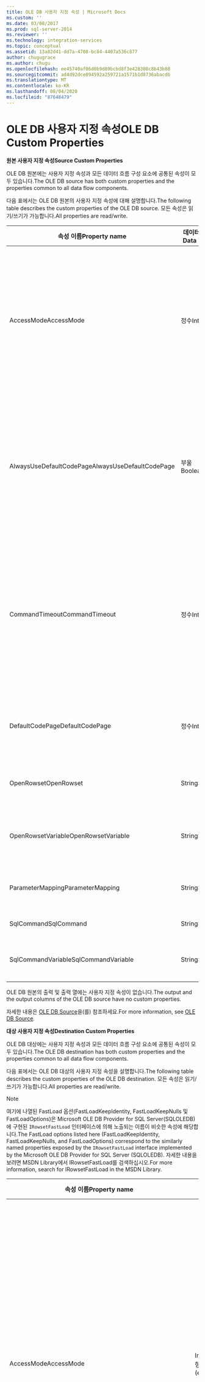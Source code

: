 ```yaml
---
title: OLE DB 사용자 지정 속성 | Microsoft Docs
ms.custom: ''
ms.date: 03/08/2017
ms.prod: sql-server-2014
ms.reviewer: ''
ms.technology: integration-services
ms.topic: conceptual
ms.assetid: 13a82d41-dd7a-4708-bc84-4407a536c877
author: chugugrace
ms.author: chugu
ms.openlocfilehash: ee45740af06d0b9d89bcbd8f3e428308c8b43b88
ms.sourcegitcommit: ad4d92dce894592a259721a1571b1d8736abacdb
ms.translationtype: MT
ms.contentlocale: ko-KR
ms.lasthandoff: 08/04/2020
ms.locfileid: "87648479"
---
```

# <a name="ole-db-custom-properties"></a><span data-ttu-id="034db-102">OLE DB 사용자 지정 속성</span><span class="sxs-lookup"><span data-stu-id="034db-102">OLE DB Custom Properties</span></span>
  <span data-ttu-id="034db-103">**원본 사용자 지정 속성**</span><span class="sxs-lookup"><span data-stu-id="034db-103">**Source Custom Properties**</span></span>  
  
 <span data-ttu-id="034db-104">OLE DB 원본에는 사용자 지정 속성과 모든 데이터 흐름 구성 요소에 공통된 속성이 모두 있습니다.</span><span class="sxs-lookup"><span data-stu-id="034db-104">The OLE DB source has both custom properties and the properties common to all data flow components.</span></span>  
  
 <span data-ttu-id="034db-105">다음 표에서는 OLE DB 원본의 사용자 지정 속성에 대해 설명합니다.</span><span class="sxs-lookup"><span data-stu-id="034db-105">The following table describes the custom properties of the OLE DB source.</span></span> <span data-ttu-id="034db-106">모든 속성은 읽기/쓰기가 가능합니다.</span><span class="sxs-lookup"><span data-stu-id="034db-106">All properties are read/write.</span></span>  
  
|<span data-ttu-id="034db-107">속성 이름</span><span class="sxs-lookup"><span data-stu-id="034db-107">Property name</span></span>|<span data-ttu-id="034db-108">데이터 형식</span><span class="sxs-lookup"><span data-stu-id="034db-108">Data Type</span></span>|<span data-ttu-id="034db-109">Description</span><span class="sxs-lookup"><span data-stu-id="034db-109">Description</span></span>|  
|-------------------|---------------|-----------------|  
|<span data-ttu-id="034db-110">AccessMode</span><span class="sxs-lookup"><span data-stu-id="034db-110">AccessMode</span></span>|<span data-ttu-id="034db-111">정수</span><span class="sxs-lookup"><span data-stu-id="034db-111">Integer</span></span>|<span data-ttu-id="034db-112">데이터베이스에 액세스하는 데 사용되는 모드입니다.</span><span class="sxs-lookup"><span data-stu-id="034db-112">The mode used to access the database.</span></span> <span data-ttu-id="034db-113">가능한 값은 **행 집합 열기**, **변수를 사용한 행 집합 열기**, 변수를 사용한 `SQL Command` **SQL 명령**입니다.</span><span class="sxs-lookup"><span data-stu-id="034db-113">The possible values are **Open Rowset**, **Open Rowset from Variable**, `SQL Command`, and **SQL Command from Variable**.</span></span> <span data-ttu-id="034db-114">기본값은 **행 집합 열기**입니다.</span><span class="sxs-lookup"><span data-stu-id="034db-114">The default value is **Open Rowset**.</span></span>|  
|<span data-ttu-id="034db-115">AlwaysUseDefaultCodePage</span><span class="sxs-lookup"><span data-stu-id="034db-115">AlwaysUseDefaultCodePage</span></span>|<span data-ttu-id="034db-116">부울</span><span class="sxs-lookup"><span data-stu-id="034db-116">Boolean</span></span>|<span data-ttu-id="034db-117">각 열에 대해 `DefaultCodePage` 속성의 값을 사용할지, 아니면 각 열의 로캘에서 코드 페이지를 파생시킬지를 나타내는 값입니다.</span><span class="sxs-lookup"><span data-stu-id="034db-117">A value that indicates whether to use the value of the `DefaultCodePage` property for each column, or to try to derive the codepage from each column's locale.</span></span> <span data-ttu-id="034db-118">이 속성의 기본값은 `False`입니다.</span><span class="sxs-lookup"><span data-stu-id="034db-118">The default value of this property is `False`.</span></span>|  
|<span data-ttu-id="034db-119">CommandTimeout</span><span class="sxs-lookup"><span data-stu-id="034db-119">CommandTimeout</span></span>|<span data-ttu-id="034db-120">정수</span><span class="sxs-lookup"><span data-stu-id="034db-120">Integer</span></span>|<span data-ttu-id="034db-121">명령이 종료되기 전의 제한 시간(초)입니다. 값 0은 제한 시간이 없음을 나타냅니다.</span><span class="sxs-lookup"><span data-stu-id="034db-121">The number of seconds before a command times out. A value of 0 indicates an infinite time-out.</span></span><br /><br /> <span data-ttu-id="034db-122">참고: 이 속성은 **OLE DB 원본 편집기**에서 사용할 수 없지만 **고급 편집기**를 사용하여 설정할 수 있습니다.</span><span class="sxs-lookup"><span data-stu-id="034db-122">Note: This property is not available in the **OLE DB Source Editor**, but can be set by using the **Advanced Editor**.</span></span>|  
|<span data-ttu-id="034db-123">DefaultCodePage</span><span class="sxs-lookup"><span data-stu-id="034db-123">DefaultCodePage</span></span>|<span data-ttu-id="034db-124">정수</span><span class="sxs-lookup"><span data-stu-id="034db-124">Integer</span></span>|<span data-ttu-id="034db-125">데이터 원본에서 코드 페이지 정보를 사용할 수 없을 경우 사용할 코드 페이지입니다.</span><span class="sxs-lookup"><span data-stu-id="034db-125">The code page to use when code page information is unavailable from the data source.</span></span>|  
|<span data-ttu-id="034db-126">OpenRowset</span><span class="sxs-lookup"><span data-stu-id="034db-126">OpenRowset</span></span>|<span data-ttu-id="034db-127">String</span><span class="sxs-lookup"><span data-stu-id="034db-127">String</span></span>|<span data-ttu-id="034db-128">행 집합을 여는 데 사용되는 데이터베이스 개체의 이름입니다.</span><span class="sxs-lookup"><span data-stu-id="034db-128">The name of the database object that is used to open a rowset.</span></span>|  
|<span data-ttu-id="034db-129">OpenRowsetVariable</span><span class="sxs-lookup"><span data-stu-id="034db-129">OpenRowsetVariable</span></span>|<span data-ttu-id="034db-130">String</span><span class="sxs-lookup"><span data-stu-id="034db-130">String</span></span>|<span data-ttu-id="034db-131">행 집합을 여는 데 사용되는 데이터베이스 개체의 이름이 포함된 변수입니다.</span><span class="sxs-lookup"><span data-stu-id="034db-131">The variable that contains the name of the database object that is used to open a rowset.</span></span>|  
|<span data-ttu-id="034db-132">ParameterMapping</span><span class="sxs-lookup"><span data-stu-id="034db-132">ParameterMapping</span></span>|<span data-ttu-id="034db-133">String</span><span class="sxs-lookup"><span data-stu-id="034db-133">String</span></span>|<span data-ttu-id="034db-134">SQL 명령의 매개 변수에서 변수로의 매핑입니다.</span><span class="sxs-lookup"><span data-stu-id="034db-134">The mapping from parameters in the SQL command to variables.</span></span>|  
|<span data-ttu-id="034db-135">SqlCommand</span><span class="sxs-lookup"><span data-stu-id="034db-135">SqlCommand</span></span>|<span data-ttu-id="034db-136">String</span><span class="sxs-lookup"><span data-stu-id="034db-136">String</span></span>|<span data-ttu-id="034db-137">실행할 SQL 명령입니다.</span><span class="sxs-lookup"><span data-stu-id="034db-137">The SQL command to be executed.</span></span>|  
|<span data-ttu-id="034db-138">SqlCommandVariable</span><span class="sxs-lookup"><span data-stu-id="034db-138">SqlCommandVariable</span></span>|<span data-ttu-id="034db-139">String</span><span class="sxs-lookup"><span data-stu-id="034db-139">String</span></span>|<span data-ttu-id="034db-140">실행할 SQL 명령이 포함된 변수입니다.</span><span class="sxs-lookup"><span data-stu-id="034db-140">The variable that contains the SQL command to be executed.</span></span>|  
  
 <span data-ttu-id="034db-141">OLE DB 원본의 출력 및 출력 열에는 사용자 지정 속성이 없습니다.</span><span class="sxs-lookup"><span data-stu-id="034db-141">The output and the output columns of the OLE DB source have no custom properties.</span></span>  
  
 <span data-ttu-id="034db-142">자세한 내용은 [OLE DB Source](ole-db-source.md)을(를) 참조하세요.</span><span class="sxs-lookup"><span data-stu-id="034db-142">For more information, see [OLE DB Source](ole-db-source.md).</span></span>  
  
 <span data-ttu-id="034db-143">**대상 사용자 지정 속성**</span><span class="sxs-lookup"><span data-stu-id="034db-143">**Destination Custom Properties**</span></span>  
  
 <span data-ttu-id="034db-144">OLE DB 대상에는 사용자 지정 속성과 모든 데이터 흐름 구성 요소에 공통된 속성이 모두 있습니다.</span><span class="sxs-lookup"><span data-stu-id="034db-144">The OLE DB destination has both custom properties and the properties common to all data flow components.</span></span>  
  
 <span data-ttu-id="034db-145">다음 표에서는 OLE DB 대상의 사용자 지정 속성을 설명합니다.</span><span class="sxs-lookup"><span data-stu-id="034db-145">The following table describes the custom properties of the OLE DB destination.</span></span> <span data-ttu-id="034db-146">모든 속성은 읽기/쓰기가 가능합니다.</span><span class="sxs-lookup"><span data-stu-id="034db-146">All properties are read/write.</span></span>  
  
> [!NOTE]  
>  <span data-ttu-id="034db-147">여기에 나열된 FastLoad 옵션(FastLoadKeepIdentity, FastLoadKeepNulls 및 FastLoadOptions)은 Microsoft OLE DB Provider for SQL Server(SQLOLEDB)에 구현된 `IRowsetFastLoad` 인터페이스에 의해 노출되는 이름이 비슷한 속성에 해당합니다.</span><span class="sxs-lookup"><span data-stu-id="034db-147">The FastLoad options listed here (FastLoadKeepIdentity, FastLoadKeepNulls, and FastLoadOptions) correspond to the similarly named properties exposed by the `IRowsetFastLoad` interface implemented by the Microsoft OLE DB Provider for SQL Server (SQLOLEDB).</span></span> <span data-ttu-id="034db-148">자세한 내용을 보려면 MSDN Library에서 IRowsetFastLoad를 검색하십시오.</span><span class="sxs-lookup"><span data-stu-id="034db-148">For more information, search for IRowsetFastLoad in the MSDN Library.</span></span>  
  
|<span data-ttu-id="034db-149">속성 이름</span><span class="sxs-lookup"><span data-stu-id="034db-149">Property name</span></span>|<span data-ttu-id="034db-150">데이터 형식</span><span class="sxs-lookup"><span data-stu-id="034db-150">Data Type</span></span>|<span data-ttu-id="034db-151">Description</span><span class="sxs-lookup"><span data-stu-id="034db-151">Description</span></span>|  
|-------------------|---------------|-----------------|  
|<span data-ttu-id="034db-152">AccessMode</span><span class="sxs-lookup"><span data-stu-id="034db-152">AccessMode</span></span>|<span data-ttu-id="034db-153">Integer(열거형)</span><span class="sxs-lookup"><span data-stu-id="034db-153">Integer (enumeration)</span></span>|<span data-ttu-id="034db-154">대상에서 해당하는 대상 데이터베이스에 액세스하는 방법을 지정하는 값입니다.</span><span class="sxs-lookup"><span data-stu-id="034db-154">A value that specifies how the destination access its destination database.</span></span><br /><br /> <span data-ttu-id="034db-155">이 속성 값은 다음 중 하나일 수 있습니다.</span><span class="sxs-lookup"><span data-stu-id="034db-155">This property can have one of the following values:</span></span><br /><br /> <span data-ttu-id="034db-156">`OpenRowset`(0): 테이블 또는 뷰의 이름을 제공 합니다.</span><span class="sxs-lookup"><span data-stu-id="034db-156">`OpenRowset` (0): You provide the name of a table or view.</span></span><br /><span data-ttu-id="034db-157">`OpenRowset from Variable`(1): 테이블 또는 뷰의 이름이 포함 된 변수의 이름을 제공 합니다.</span><span class="sxs-lookup"><span data-stu-id="034db-157">`OpenRowset from Variable` (1): You provide the name of a variable that contains the name of a table or view.</span></span><br /><span data-ttu-id="034db-158">`OpenRowset Using Fastload`(3): 테이블 또는 뷰의 이름을 제공 합니다.</span><span class="sxs-lookup"><span data-stu-id="034db-158">`OpenRowset Using Fastload` (3): You provide the name of a table or view.</span></span><br /><span data-ttu-id="034db-159">`OpenRowset Using Fastload from Variable`(4): 테이블 또는 뷰의 이름이 포함 된 변수의 이름을 제공 합니다.</span><span class="sxs-lookup"><span data-stu-id="034db-159">`OpenRowset Using Fastload from Variable` (4): You provide the name of a variable that contains the name of a table or view.</span></span><br /><span data-ttu-id="034db-160">`SQL Command`(2): SQL 문을 제공 합니다.</span><span class="sxs-lookup"><span data-stu-id="034db-160">`SQL Command` (2): You provide a SQL statement.</span></span>|  
|<span data-ttu-id="034db-161">AlwaysUseDefaultCodePage</span><span class="sxs-lookup"><span data-stu-id="034db-161">AlwaysUseDefaultCodePage</span></span>|<span data-ttu-id="034db-162">부울</span><span class="sxs-lookup"><span data-stu-id="034db-162">Boolean</span></span>|<span data-ttu-id="034db-163">각 열에 대해 `DefaultCodePage` 속성의 값을 사용할지, 아니면 각 열의 로캘에서 코드 페이지를 파생시킬지를 나타내는 값입니다.</span><span class="sxs-lookup"><span data-stu-id="034db-163">A value that indicates whether to use the value of the `DefaultCodePage` property for each column, or to try to derive the codepage from each column's locale.</span></span> <span data-ttu-id="034db-164">이 속성의 기본값은 `False`입니다.</span><span class="sxs-lookup"><span data-stu-id="034db-164">The default value of this property is `False`.</span></span>|  
|<span data-ttu-id="034db-165">CommandTimeout</span><span class="sxs-lookup"><span data-stu-id="034db-165">CommandTimeout</span></span>|<span data-ttu-id="034db-166">정수</span><span class="sxs-lookup"><span data-stu-id="034db-166">Integer</span></span>|<span data-ttu-id="034db-167">제한 시간이 초과될 때까지 SQL 명령을 실행할 수 있는 최대 시간(초)입니다. 값 0은 제한 시간이 없음을 의미합니다.</span><span class="sxs-lookup"><span data-stu-id="034db-167">The maximum number of seconds that the SQL command can run before timing out. A value of 0 indicates an infinite time.</span></span> <span data-ttu-id="034db-168">이 속성의 기본값은 0입니다.</span><span class="sxs-lookup"><span data-stu-id="034db-168">The default value of this property is 0.</span></span><br /><br /> <span data-ttu-id="034db-169">참고: 이 속성은 **OLE DB 대상 편집기**에서 사용할 수 없지만 **고급 편집기**를 사용하여 설정할 수 있습니다.</span><span class="sxs-lookup"><span data-stu-id="034db-169">Note: This property is not available in the **OLE DB Destination Editor**, but can be set by using the **Advanced Editor**.</span></span>|  
|<span data-ttu-id="034db-170">DefaultCodePage</span><span class="sxs-lookup"><span data-stu-id="034db-170">DefaultCodePage</span></span>|<span data-ttu-id="034db-171">정수</span><span class="sxs-lookup"><span data-stu-id="034db-171">Integer</span></span>|<span data-ttu-id="034db-172">OLE DB 대상과 연결되는 기본 코드 페이지입니다.</span><span class="sxs-lookup"><span data-stu-id="034db-172">The default codepage associated with the OLE DB destination.</span></span>|  
|<span data-ttu-id="034db-173">FastLoadKeepIdentity</span><span class="sxs-lookup"><span data-stu-id="034db-173">FastLoadKeepIdentity</span></span>|<span data-ttu-id="034db-174">부울</span><span class="sxs-lookup"><span data-stu-id="034db-174">Boolean</span></span>|<span data-ttu-id="034db-175">데이터를 로드할 때 ID 값을 복사할지 여부를 지정하는 값입니다.</span><span class="sxs-lookup"><span data-stu-id="034db-175">A value that specifies whether to copy identity values when data is loaded.</span></span> <span data-ttu-id="034db-176">이 속성은 빠른 로드 옵션 중 하나와 함께 사용해야 합니다.</span><span class="sxs-lookup"><span data-stu-id="034db-176">This property is available only with one of the fast load options.</span></span> <span data-ttu-id="034db-177">이 속성의 기본값은 `False`입니다.</span><span class="sxs-lookup"><span data-stu-id="034db-177">The default value of this property is `False`.</span></span> <span data-ttu-id="034db-178">이 속성은 OLE DB [IRowsetFastLoad &#40;OLE DB&#41;](../../relational-databases/native-client-ole-db-interfaces/irowsetfastload-ole-db.md) 속성에 해당 `SSPROP_FASTLOADKEEPIDENTITY` 합니다.</span><span class="sxs-lookup"><span data-stu-id="034db-178">This property corresponds to the OLE DB [IRowsetFastLoad &#40;OLE DB&#41;](../../relational-databases/native-client-ole-db-interfaces/irowsetfastload-ole-db.md) property `SSPROP_FASTLOADKEEPIDENTITY`.</span></span>|  
|<span data-ttu-id="034db-179">FastLoadKeepNulls</span><span class="sxs-lookup"><span data-stu-id="034db-179">FastLoadKeepNulls</span></span>|<span data-ttu-id="034db-180">부울</span><span class="sxs-lookup"><span data-stu-id="034db-180">Boolean</span></span>|<span data-ttu-id="034db-181">데이터를 로드할 때 Null 값을 복사할지 여부를 지정하는 값입니다.</span><span class="sxs-lookup"><span data-stu-id="034db-181">A value that specifies whether to copy Null values when data is loaded.</span></span> <span data-ttu-id="034db-182">이 속성은 빠른 로드 옵션 중 하나와 함께 사용해야 합니다.</span><span class="sxs-lookup"><span data-stu-id="034db-182">This property is available only with one of the fast load options.</span></span> <span data-ttu-id="034db-183">이 속성의 기본값은 `False`입니다.</span><span class="sxs-lookup"><span data-stu-id="034db-183">The default value of this property is `False`.</span></span> <span data-ttu-id="034db-184">이 속성은 OLE DB [IRowsetFastLoad &#40;OLE DB&#41;](../../relational-databases/native-client-ole-db-interfaces/irowsetfastload-ole-db.md) 속성에 해당 `SSPROP_FASTLOADKEEPNULLS` 합니다.</span><span class="sxs-lookup"><span data-stu-id="034db-184">This property corresponds to the OLE DB [IRowsetFastLoad &#40;OLE DB&#41;](../../relational-databases/native-client-ole-db-interfaces/irowsetfastload-ole-db.md) property `SSPROP_FASTLOADKEEPNULLS`.</span></span>|  
|<span data-ttu-id="034db-185">FastLoadMaxInsertCommitSize</span><span class="sxs-lookup"><span data-stu-id="034db-185">FastLoadMaxInsertCommitSize</span></span>|<span data-ttu-id="034db-186">정수</span><span class="sxs-lookup"><span data-stu-id="034db-186">Integer</span></span>|<span data-ttu-id="034db-187">OLE DB 대상에서 빠른 로드 작업을 수행하는 동안 커밋을 시도하는 일괄 처리 크기를 지정하는 값입니다.</span><span class="sxs-lookup"><span data-stu-id="034db-187">A value that specifies the batch size that the OLE DB destination tries to commit during fast load operations.</span></span> <span data-ttu-id="034db-188">기본값인 **0**은 모든 행이 처리된 후의 단일 커밋 작업을 나타냅니다.</span><span class="sxs-lookup"><span data-stu-id="034db-188">The default value, **0**, indicates a single commit operation after all rows are processed.</span></span>|  
|<span data-ttu-id="034db-189">FastLoadOptions</span><span class="sxs-lookup"><span data-stu-id="034db-189">FastLoadOptions</span></span>|<span data-ttu-id="034db-190">String</span><span class="sxs-lookup"><span data-stu-id="034db-190">String</span></span>|<span data-ttu-id="034db-191">빠른 로드 옵션 모음입니다.</span><span class="sxs-lookup"><span data-stu-id="034db-191">A collection of fast load options.</span></span> <span data-ttu-id="034db-192">빠른 로드 옵션에는 테이블 잠금 및 제약 조건 검사가 포함됩니다.</span><span class="sxs-lookup"><span data-stu-id="034db-192">The fast load options include the locking of tables and the checking of constraints.</span></span> <span data-ttu-id="034db-193">둘 다 또는 둘 중 하나를 지정하거나 아무 것도 지정하지 않을 수 있습니다.</span><span class="sxs-lookup"><span data-stu-id="034db-193">You can specify one, both, or neither.</span></span> <span data-ttu-id="034db-194">이 속성은 OLE DB IRowsetFastLoad 속성에 해당 하며 `SSPROP_FASTLOADOPTIONS` 및와 같은 문자열 옵션을 허용 합니다 `CHECK_CONSTRAINTS` `TABLOCK` .</span><span class="sxs-lookup"><span data-stu-id="034db-194">This property corresponds to the OLE DB IRowsetFastLoad property `SSPROP_FASTLOADOPTIONS` and accepts string options such as `CHECK_CONSTRAINTS` and `TABLOCK`.</span></span><br /><br /> <span data-ttu-id="034db-195">참고: 이 속성의 일부 옵션은 **Excel 대상 편집기**에서 사용할 수 없지만 **고급 편집기**를 사용하여 설정할 수 있습니다.</span><span class="sxs-lookup"><span data-stu-id="034db-195">Note: Some options for this property are not available in the **Excel Destination Editor**, but can be set by using the **Advanced Editor**.</span></span>|  
|<span data-ttu-id="034db-196">OpenRowset</span><span class="sxs-lookup"><span data-stu-id="034db-196">OpenRowset</span></span>|<span data-ttu-id="034db-197">String</span><span class="sxs-lookup"><span data-stu-id="034db-197">String</span></span>|<span data-ttu-id="034db-198">AccessMode가 인 경우 `OpenRowset` OLE DB 대상에서 액세스 하는 테이블 또는 뷰의 이름입니다.</span><span class="sxs-lookup"><span data-stu-id="034db-198">When AccessMode is `OpenRowset`, the name of the table or view that the OLE DB destination accesses.</span></span>|  
|<span data-ttu-id="034db-199">OpenRowsetVariable</span><span class="sxs-lookup"><span data-stu-id="034db-199">OpenRowsetVariable</span></span>|<span data-ttu-id="034db-200">String</span><span class="sxs-lookup"><span data-stu-id="034db-200">String</span></span>|<span data-ttu-id="034db-201">AccessMode가 인 경우 `OpenRowset from Variable` OLE DB 대상에서 액세스 하는 테이블 또는 뷰의 이름이 포함 된 변수의 이름입니다.</span><span class="sxs-lookup"><span data-stu-id="034db-201">When AccessMode is `OpenRowset from Variable`, the name of the variable that contains the name of the table or view that the OLE DB destination accesses.</span></span>|  
|<span data-ttu-id="034db-202">SqlCommand</span><span class="sxs-lookup"><span data-stu-id="034db-202">SqlCommand</span></span>|<span data-ttu-id="034db-203">String</span><span class="sxs-lookup"><span data-stu-id="034db-203">String</span></span>|<span data-ttu-id="034db-204">AccessMode가 인 경우 `SQL Command` OLE DB 대상이 데이터의 대상 열을 지정 하는 데 사용 하는 transact-sql 문입니다.</span><span class="sxs-lookup"><span data-stu-id="034db-204">When AccessMode is `SQL Command`, the Transact-SQL statement that the OLE DB destination uses to specify the destination columns for the data.</span></span>|  
  
 <span data-ttu-id="034db-205">OLE DB 대상의 입력 및 입력 열에는 사용자 지정 속성이 없습니다.</span><span class="sxs-lookup"><span data-stu-id="034db-205">The input and the input columns of the OLE DB destination have no custom properties.</span></span>  
  
 <span data-ttu-id="034db-206">자세한 내용은 [OLE DB Destination](ole-db-destination.md)을 참조하세요.</span><span class="sxs-lookup"><span data-stu-id="034db-206">For more information, see [OLE DB Destination](ole-db-destination.md).</span></span>  
  
## <a name="see-also"></a><span data-ttu-id="034db-207">참고 항목</span><span class="sxs-lookup"><span data-stu-id="034db-207">See Also</span></span>  
 [<span data-ttu-id="034db-208">Common Properties</span><span class="sxs-lookup"><span data-stu-id="034db-208">Common Properties</span></span>](../common-properties.md)  
  
  
